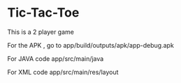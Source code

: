 # Tic-Tac-Toe

This is a 2 player game 


For the APK , go to
app/build/outputs/apk/app-debug.apk


For JAVA code
app/src/main/java


For XML code
app/src/main/res/layout

